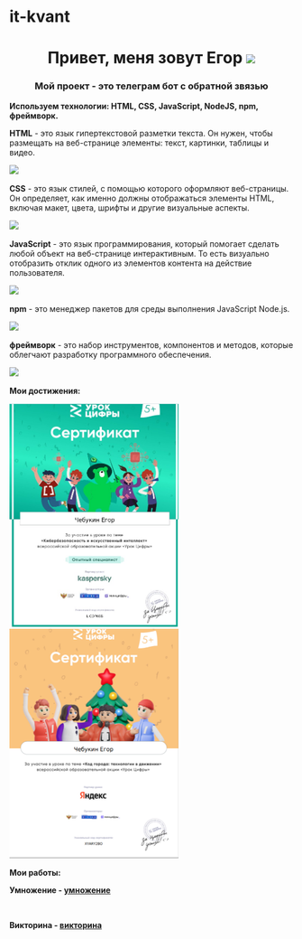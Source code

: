 # it-kvant
<h1 align="center">Привет, меня зовут Егор
<img src="https://github.com/blackcater/blackcater/raw/main/images/Hi.gif" height="32"/></h1>
<h3 align="center">Мой проект - это телеграм бот с обратной звязью</h3>

<b>Используем технологии: HTML, CSS, JavaScript, NodeJS, npm, фреймворк.</b>

<b>HTML</b> - это язык гипертекстовой разметки текста. Он нужен, чтобы размещать на веб-странице элементы: текст, картинки, таблицы и видео.

<img src="https://freesoft.ru/storage/images/news/1/6/525/525_text.png" width="100" />

<b>CSS</b> - это язык стилей, с помощью которого оформляют веб-страницы. Он определяет, как именно должны отображаться элементы HTML, включая макет, цвета, шрифты и другие визуальные аспекты.

<img src="https://avatars.mds.yandex.net/i?id=2f866f482941652e04052cdc9ddbdf85ae911de9-10718767-images-thumbs&n=13" width="100" />

<b>JavaScript</b> - это язык программирования, который помогает сделать любой объект на веб-странице интерактивным. То есть визуально отобразить отклик одного из элементов контента на действие пользователя.

<img src="https://avatars.mds.yandex.net/i?id=a738fcc1754ac524a0716514b1f2b17c_l-5383195-images-thumbs&n=13" width="100" />

<b>npm</b> -  это менеджер пакетов для среды выполнения JavaScript Node.js. 

<img src="https://gitlab.com/uploads/-/system/group/avatar/12328581/npm-logo.png" width="100" />

<b>фреймворк</b> - это набор инструментов, компонентов и методов, которые облегчают разработку программного обеспечения.


<img src="https://sun6-23.userapi.com/s/v1/ig2/4A1qeNbPHpQiDK9bQl86r9XO-BWuiIlFhQu8rkvz0IDLcEuQMWmEc73BPhBQLpx3krmHvQk_PlTDfgUfLtbK9b78.jpg?size=1066x1066&quality=96&crop=487,5,1066,1066&ava=1" width="100" />

<b>Мои достижения:<b>

<img src="https://raw.githubusercontent.com/Egor22112011/it-kvant/b0f0d6ada135d9165921a9f2157a3e5d76f9b710/cthnbabrfn.jpg" width="300" />

<img src="https://raw.githubusercontent.com/Egor22112011/it-kvant/refs/heads/main/cthnbabrfnbnn9ew%20(1).png" width="300" />




<b>Мои работы:</b>


<b>Умножение</b> - 
    <a href="https://egor22112011.github.io/umn/">умножение</a>

<img scr="https://github.com/Egor22112011/it-kvant/commit/0dd3dc30674721c1cca9e9bc2b05ab577227cb36" width="300" />

<b>Викторина</b> - 
     <a href="https://egor22112011.github.io/vic/">викторина</a>
